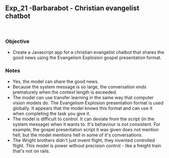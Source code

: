 ## Exp_21 -Barbarabot - Christian evangelist chatbot
<br>

### Objective

- Create a Javascript app for a christian evangelist chatbot that shares the good news using the Evangelism Explosion gospel presentation format.

### Notes
- Yes, the model can share the good news.
- Because the system message is so large, the conversation ends prematurely when the context length is exceeded.
- The model can use transfer learning in the same way that computer vision models do. The Evangelism Explosion presentation format is used globally. It appears that the model knows this format and can use it when completing the task you give it.
- The model is difficult to control. It can deviate from the script (in the system message) when it wants to. It's behaviour is not consistent. For example, the gospel presentation script it was given does not mention hell, but the model mentions hell in some of it's conversations.
- The Wright brothers didn't just invent flight, they invented controlled flight. This model is power without precision control - like a freight train that's not on rails.

<br>

